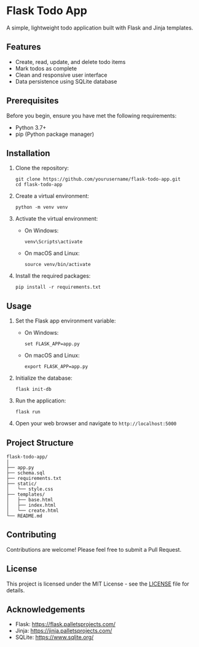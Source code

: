 # Flask Todo App

A simple, lightweight todo application built with Flask and Jinja templates.

## Features

- Create, read, update, and delete todo items
- Mark todos as complete
- Clean and responsive user interface
- Data persistence using SQLite database

## Prerequisites

Before you begin, ensure you have met the following requirements:

- Python 3.7+
- pip (Python package manager)

## Installation

1. Clone the repository:
   ```
   git clone https://github.com/yourusername/flask-todo-app.git
   cd flask-todo-app
   ```

2. Create a virtual environment:
   ```
   python -m venv venv
   ```

3. Activate the virtual environment:
   - On Windows:
     ```
     venv\Scripts\activate
     ```
   - On macOS and Linux:
     ```
     source venv/bin/activate
     ```

4. Install the required packages:
   ```
   pip install -r requirements.txt
   ```

## Usage

1. Set the Flask app environment variable:
   - On Windows:
     ```
     set FLASK_APP=app.py
     ```
   - On macOS and Linux:
     ```
     export FLASK_APP=app.py
     ```

2. Initialize the database:
   ```
   flask init-db
   ```

3. Run the application:
   ```
   flask run
   ```

4. Open your web browser and navigate to `http://localhost:5000`

## Project Structure

```
flask-todo-app/
│
├── app.py
├── schema.sql
├── requirements.txt
├── static/
│   └── style.css
├── templates/
│   ├── base.html
│   ├── index.html
│   └── create.html
└── README.md
```

## Contributing

Contributions are welcome! Please feel free to submit a Pull Request.

## License

This project is licensed under the MIT License - see the [LICENSE](LICENSE) file for details.

## Acknowledgements

- Flask: https://flask.palletsprojects.com/
- Jinja: https://jinja.palletsprojects.com/
- SQLite: https://www.sqlite.org/

